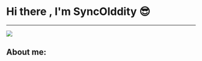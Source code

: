 # Hi there , I'm SyncOlddity 😎
---
<img src="https://wallpaperaccess.com/full/793.png">

## About me:
